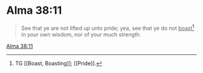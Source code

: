 # Alma 38:11

> See that ye are not lifted up unto pride; yea, see that ye do not <u>boast</u>[^a] in your own wisdom, nor of your much strength.

[Alma 38:11](https://www.churchofjesuschrist.org/study/scriptures/bofm/alma/38?lang=eng&id=p11#p11)


[^a]: TG [[Boast, Boasting]]; [[Pride]].
